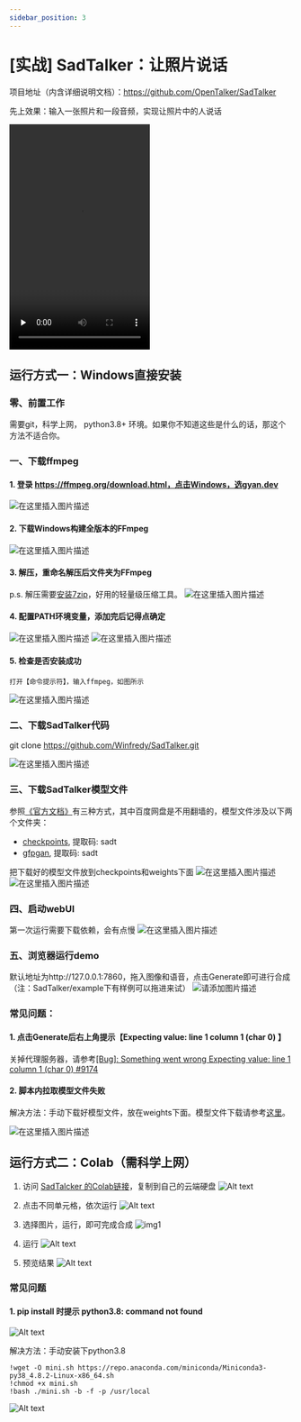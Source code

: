 ```yaml
---
sidebar_position: 3
---
```


# [实战] SadTalker：让照片说话

项目地址（内含详细说明文档）：https://github.com/OpenTalker/SadTalker

先上效果：输入一张照片和一段音频，实现让照片中的人说话

<video width="250" height="400" src="/video/demo.mp4" type="video/mp4" preload="none" controls>
  你的浏览器不支持 <code>video</code> 标签。
</video>


## 运行方式一：Windows直接安装

### 零、前置工作
需要git，科学上网， python3.8+ 环境。如果你不知道这些是什么的话，那这个方法不适合你。
### 一、下载ffmpeg
#### 1. 登录  https://ffmpeg.org/download.html，点击Windows，选gyan.dev
![在这里插入图片描述](https://img-blog.csdnimg.cn/fa80f346fd564cfa85de07577903b5a0.png)
#### 2. 下载Windows构建全版本的FFmpeg
![在这里插入图片描述](https://img-blog.csdnimg.cn/698096b8fde54336ab16e66c21bac71f.png)
#### 3.  解压，重命名解压后文件夹为FFmpeg
p.s. 解压需要[安装7zip](https://www.7-zip.org/download.html)，好用的轻量级压缩工具。
![在这里插入图片描述](https://img-blog.csdnimg.cn/856d53a9dec8402bae912cc6f533600d.png)
#### 4. 配置PATH环境变量，添加完后记得点确定
![在这里插入图片描述](https://img-blog.csdnimg.cn/2d2cee1cefc7401ca167bb8cbd0775b9.png)
![在这里插入图片描述](https://img-blog.csdnimg.cn/944fab2c28b64c3ca7f40d8421519222.png)

#### 5. 检查是否安装成功
	打开【命令提示符】，输入ffmpeg，如图所示
![在这里插入图片描述](https://img-blog.csdnimg.cn/1f1f409263b947a6b8bb64c8c772f1ef.png)
### 二、下载SadTalker代码
git clone https://github.com/Winfredy/SadTalker.git

![在这里插入图片描述](https://img-blog.csdnimg.cn/5174a0c9977f47f181aa91266faaddb7.png)
### 三、下载SadTalker模型文件
参照[《官方文档》](https://github.com/OpenTalker/SadTalker#-2-download-trained-models)有三种方式，其中百度网盘是不用翻墙的，模型文件涉及以下两个文件夹：
- [checkpoints](https://pan.baidu.com/s/1P4fRgk9gaSutZnn8YW034Q?pwd=sadt),  提取码: sadt
- [gfpgan](https://pan.baidu.com/s/1kb1BCPaLOWX1JJb9Czbn6w?pwd=sadt),  提取码: sadt

把下载好的模型文件放到checkpoints和weights下面
![在这里插入图片描述](https://img-blog.csdnimg.cn/437711314b7041f18451d36e5be98de7.png)
![在这里插入图片描述](https://img-blog.csdnimg.cn/54d50845c95e46ecbc8b5c814d0d6deb.png)

### 四、启动webUI
第一次运行需要下载依赖，会有点慢
![在这里插入图片描述](https://img-blog.csdnimg.cn/8473ad71f4fe4f51b036e73bc59550f7.png)
### 五、浏览器运行demo
默认地址为http://127.0.0.1:7860，拖入图像和语音，点击Generate即可进行合成（注：SadTalker/example下有样例可以拖进来试）
![请添加图片描述](https://img-blog.csdnimg.cn/93a283208f4041ea90492e5fb19a7646.png)

### 常见问题：
#### 1. 点击Generate后右上角提示【Expecting value: line 1 column 1 (char 0) 】
关掉代理服务器，请参考[[Bug]: Something went wrong Expecting value: line 1 column 1 (char 0) #9174](https://github.com/AUTOMATIC1111/stable-diffusion-webui/issues/9174)

#### 2. 脚本内拉取模型文件失败
解决方法：手动下载好模型文件，放在weights下面。模型文件下载请参考[这里](https://github.com/OpenTalker/SadTalker#-2-download-trained-models)。

![在这里插入图片描述](https://img-blog.csdnimg.cn/9176b6d8773c4167a226b82ed0055912.png)


## 运行方式二：Colab（需科学上网）

1. 访问 [SadTalcker 的Colab链接](https://colab.research.google.com/github/Winfredy/SadTalker/blob/main/quick_demo.ipynb)，复制到自己的云端硬盘
![Alt text](image.png)

2. 点击不同单元格，依次运行
![Alt text](img/img3.png)

3. 选择图片，运行，即可完成合成
 ![img1](./img/img7.png)

4. 运行
![Alt text](./img/img8.png)

5. 预览结果
![Alt text](img/img9.png)

 ### 常见问题
 #### 1. pip install 时提示 python3.8: command not found
![Alt text](img/img5.png)

解决方法：手动安装下python3.8

``` shell
!wget -O mini.sh https://repo.anaconda.com/miniconda/Miniconda3-py38_4.8.2-Linux-x86_64.sh
!chmod +x mini.sh
!bash ./mini.sh -b -f -p /usr/local
```
   ![Alt text](img/img6.png)